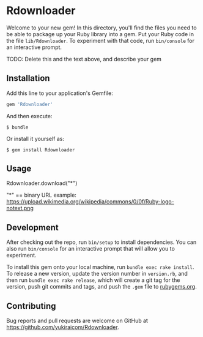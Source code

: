 # Rdownloader

Welcome to your new gem! In this directory, you'll find the files you need to be able to package up your Ruby library into a gem. Put your Ruby code in the file `lib/Rdownloader`. To experiment with that code, run `bin/console` for an interactive prompt.

TODO: Delete this and the text above, and describe your gem

## Installation

Add this line to your application's Gemfile:

```ruby
gem 'Rdownloader'
```

And then execute:

    $ bundle

Or install it yourself as:

    $ gem install Rdownloader

## Usage

Rdownloader.download("*")

"*" == binary URL
example: https://upload.wikimedia.org/wikipedia/commons/0/0f/Ruby-logo-notext.png

## Development

After checking out the repo, run `bin/setup` to install dependencies. You can also run `bin/console` for an interactive prompt that will allow you to experiment.

To install this gem onto your local machine, run `bundle exec rake install`. To release a new version, update the version number in `version.rb`, and then run `bundle exec rake release`, which will create a git tag for the version, push git commits and tags, and push the `.gem` file to [rubygems.org](https://rubygems.org).

## Contributing

Bug reports and pull requests are welcome on GitHub at https://github.com/yukiraicom/Rdownloader.
